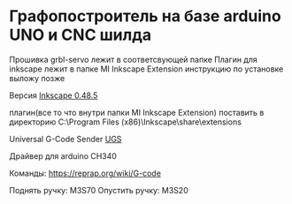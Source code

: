 # Графопостроитель на базе arduino UNO и CNC шилда
Прошивка grbl-servo лежит в соответсвующей папке
Плагин для inkscape лежит в папке MI Inkscape Extension инструкцию по установке выложу позже

Версия [Inkscape 0.48.5](https://inkscape.org/release/0.48.5/windows)

плагин(все то что внутри папки MI Inkscape Extension) поставить в директорию 
C:\Program Files (x86)\Inkscape\share\extensions

Universal G-Code Sender [UGS](https://github.com/winder/Universal-G-Code-Sender)

Драйвер для arduino CH340

Команды: https://reprap.org/wiki/G-code

Поднять ручку: M3S70
Опустить ручку: M3S20
